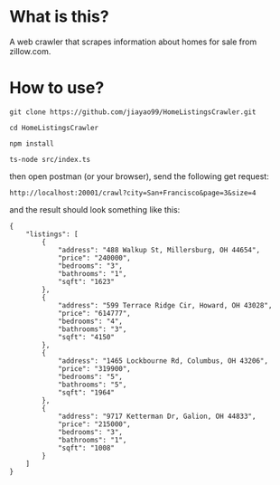 # What is this?
A web crawler that scrapes information about homes for sale from zillow.com.


# How to use?

~~~
git clone https://github.com/jiayao99/HomeListingsCrawler.git
~~~

~~~
cd HomeListingsCrawler
~~~

~~~
npm install
~~~

~~~
ts-node src/index.ts
~~~

then open postman (or your browser), send the following get request:

~~~
http://localhost:20001/crawl?city=San+Francisco&page=3&size=4
~~~

and the result should look something like this:

~~~
{
    "listings": [
        {
            "address": "488 Walkup St, Millersburg, OH 44654",
            "price": "240000",
            "bedrooms": "3",
            "bathrooms": "1",
            "sqft": "1623"
        },
        {
            "address": "599 Terrace Ridge Cir, Howard, OH 43028",
            "price": "614777",
            "bedrooms": "4",
            "bathrooms": "3",
            "sqft": "4150"
        },
        {
            "address": "1465 Lockbourne Rd, Columbus, OH 43206",
            "price": "319900",
            "bedrooms": "5",
            "bathrooms": "5",
            "sqft": "1964"
        },
        {
            "address": "9717 Ketterman Dr, Galion, OH 44833",
            "price": "215000",
            "bedrooms": "3",
            "bathrooms": "1",
            "sqft": "1008"
        }
    ]
}
~~~
